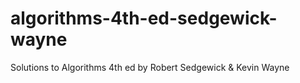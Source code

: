 # algorithms-4th-ed-sedgewick-wayne
Solutions to Algorithms 4th ed by Robert Sedgewick & Kevin Wayne

